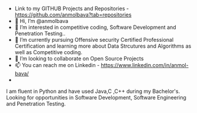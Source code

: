 - Link to my GITHUB Projects and Repositories - https://github.com/anmolbava?tab=repositories
- 👋 Hi, I’m @anmolbava
- 👀 I’m interested in competitive coding, Software Development and Penetration Testing..
- 🌱 I’m currently pursuing Offensive security Certified Professional Certification and learning more about Data Strcutures and Algorithms as well as Competitive coding.
- 💞️ I’m looking to collaborate on Open Source Projects
- 📫 You can reach me on Linkedin - https://www.linkedin.com/in/anmol-bava/
-


I am fluent in Python and have used Java,C ,C++ during my Bachelor's.
Looking for opportunities in Software Development, Software Engineering and Penetration Testing.
 
